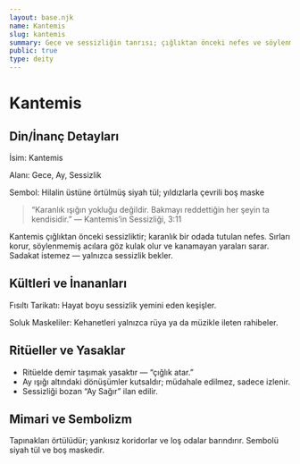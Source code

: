 ```yaml
---
layout: base.njk
name: Kantemis
slug: kantemis
summary: Gece ve sessizliğin tanrısı; çığlıktan önceki nefes ve söylenmemiş sözlerin bekçisi.
public: true
type: deity
---
```


# Kantemis

## Din/İnanç Detayları

İsim: Kantemis

Alanı: Gece, Ay, Sessizlik

Sembol: Hilalin üstüne örtülmüş siyah tül; yıldızlarla çevrili boş maske

> “Karanlık ışığın yokluğu değildir. Bakmayı reddettiğin her şeyin ta kendisidir.” — Kantemis’in Sessizliği, 3:11

Kantemis çığlıktan önceki sessizliktir; karanlık bir odada tutulan nefes. Sırları korur, söylenmemiş acılara göz kulak olur ve kanamayan yaraları sarar. Sadakat istemez — yalnızca sessizlik bekler.

## Kültleri ve İnananları

Fısıltı Tarikatı: Hayat boyu sessizlik yemini eden keşişler.

Soluk Maskeliler: Kehanetleri yalnızca rüya ya da müzikle ileten rahibeler.

## Ritüeller ve Yasaklar

- Ritüelde demir taşımak yasaktır — “çığlık atar.”
- Ay ışığı altındaki dönüşümler kutsaldır; müdahale edilmez, sadece izlenir.
- Sessizliği bozan “Ay Sağır” ilan edilir.

## Mimari ve Sembolizm

Tapınakları örtülüdür; yankısız koridorlar ve loş odalar barındırır. Sembolü siyah tül ve boş maskedir.

